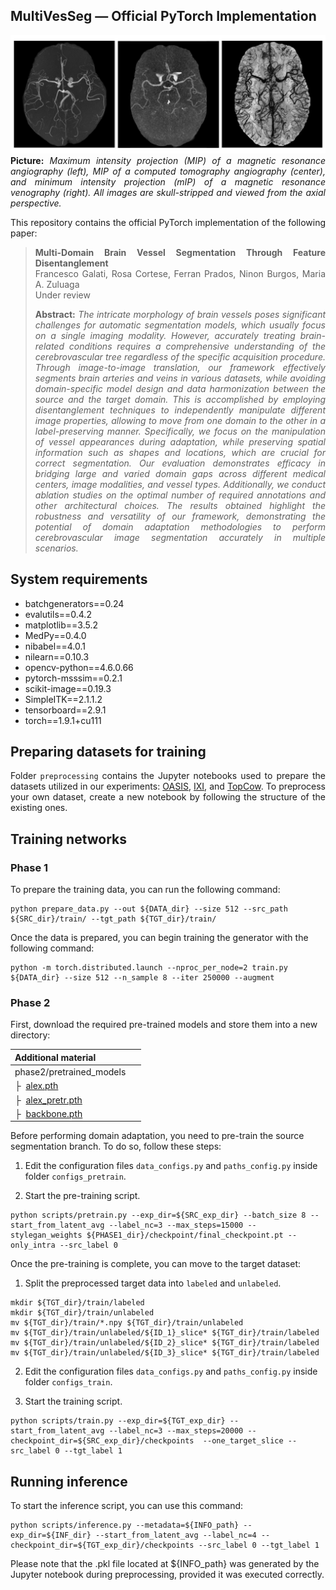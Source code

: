 ## MultiVesSeg &mdash; Official PyTorch Implementation
<div align="justify">

![Teaser image](./MRA_CTA_MRV.png)
**Picture:** *Maximum intensity projection (MIP) of a magnetic resonance angiography (left), MIP of a computed tomography angiography (center), and minimum intensity projection (mIP) of a magnetic resonance venography (right). All images are skull-stripped and viewed from the axial perspective.*

This repository contains the official PyTorch implementation of the following paper:

> **Multi-Domain Brain Vessel Segmentation Through Feature Disentanglement**<br>
> Francesco Galati, Rosa Cortese, Ferran Prados, Ninon Burgos, Maria A. Zuluaga<br>
> Under review
>
> **Abstract:** *The intricate morphology of brain vessels poses significant challenges for automatic segmentation models, which usually focus on a single imaging modality. However, accurately treating brain-related conditions requires a comprehensive understanding of the cerebrovascular tree regardless of the specific acquisition procedure. Through image-to-image translation, our framework effectively segments brain arteries and veins in various datasets, while avoiding domain-specific model design and data harmonization between the source and the target domain. This is accomplished by employing disentanglement techniques to independently manipulate different image properties, allowing to move from one domain to the other in a label-preserving manner. Specifically, we focus on the manipulation of vessel appearances during adaptation, while preserving spatial information such as shapes and locations, which are crucial for correct segmentation. Our evaluation demonstrates efficacy in bridging large and varied domain gaps across different medical centers, image modalities, and vessel types. Additionally, we conduct ablation studies on the optimal number of required annotations and other architectural choices. The results obtained highlight the robustness and versatility of our framework, demonstrating the potential of domain adaptation methodologies to perform cerebrovascular image segmentation accurately in multiple scenarios.*

</div>

## System requirements
- batchgenerators==0.24
- evalutils==0.4.2
- matplotlib==3.5.2
- MedPy==0.4.0
- nibabel==4.0.1
- nilearn==0.10.3
- opencv-python==4.6.0.66
- pytorch-msssim==0.2.1
- scikit-image==0.19.3
- SimpleITK==2.1.1.2
- tensorboard==2.9.1
- torch==1.9.1+cu111

## Preparing datasets for training
<div align="justify">

Folder `preprocessing` contains the Jupyter notebooks used to prepare the datasets utilized in our experiments: [OASIS](https://doi.org/10.1101/2019.12.13.19014902), [IXI](https://brain-development.org/ixi-dataset), and [TopCow](https://arxiv.org/abs/2312.17670). To preprocess your own dataset, create a new notebook by following the structure of the existing ones.

</div>

## Training networks

### Phase 1

To prepare the training data, you can run the following command:

```
python prepare_data.py --out ${DATA_dir} --size 512 --src_path ${SRC_dir}/train/ --tgt_path ${TGT_dir}/train/
```

Once the data is prepared, you can begin training the generator with the following command:

```
python -m torch.distributed.launch --nproc_per_node=2 train.py ${DATA_dir} --size 512 --n_sample 8 --iter 250000 --augment
```

### Phase 2
First, download the required pre-trained models and store them into a new directory:

| Additional material | &nbsp;
| :--- | :----------
| phase2/pretrained_models
| &boxvr;&nbsp; [alex.pth](https://github.com/richzhang/PerceptualSimilarity/raw/refs/heads/master/lpips/weights/v0.1/alex.pth)
| &boxvr;&nbsp; [alex_pretr.pth](https://download.pytorch.org/models/alexnet-owt-7be5be79.pth)
| &boxvr;&nbsp; [backbone.pth](https://drive.google.com/file/d/1coFTz-Kkgvoc_gRT8JFzqCgeC3lAFWQp)

Before performing domain adaptation, you need to pre-train the source segmentation branch. To do so, follow these steps:

1) Edit the configuration files `data_configs.py` and `paths_config.py`  inside folder `configs_pretrain`.

2) Start the pre-training script.
```
python scripts/pretrain.py --exp_dir=${SRC_exp_dir} --batch_size 8 --start_from_latent_avg --label_nc=3 --max_steps=15000 --stylegan_weights ${PHASE1_dir}/checkpoint/final_checkpoint.pt --only_intra --src_label 0
```

Once the pre-training is complete, you can move to the target dataset:

1) Split the preprocessed target data into `labeled` and `unlabeled`.
```
mkdir ${TGT_dir}/train/labeled
mkdir ${TGT_dir}/train/unlabeled
mv ${TGT_dir}/train/*.npy ${TGT_dir}/train/unlabeled
mv ${TGT_dir}/train/unlabeled/${ID_1}_slice* ${TGT_dir}/train/labeled
mv ${TGT_dir}/train/unlabeled/${ID_2}_slice* ${TGT_dir}/train/labeled
mv ${TGT_dir}/train/unlabeled/${ID_3}_slice* ${TGT_dir}/train/labeled
```

2) Edit the configuration files `data_configs.py` and `paths_config.py`  inside folder `configs_train`.

3) Start the training script.
```
python scripts/train.py --exp_dir=${TGT_exp_dir} --start_from_latent_avg --label_nc=3 --max_steps=20000 --checkpoint_dir=${SRC_exp_dir}/checkpoints  --one_target_slice --src_label 0 --tgt_label 1
```

## Running inference

To start the inference script, you can use this command:
```
python scripts/inference.py --metadata=${INFO_path} --exp_dir=${INF_dir} --start_from_latent_avg --label_nc=4 --checkpoint_dir=${TGT_exp_dir}/checkpoints --src_label 0 --tgt_label 1
```

Please note that the .pkl file located at ${INFO_path} was generated by the Jupyter notebook during preprocessing, provided it was executed correctly.
